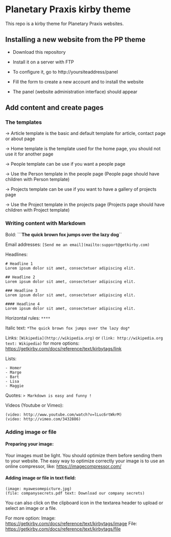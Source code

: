 # Planetary Praxis kirby theme

This repo is a kirby theme for Planetary Praxis websites.

## Installing a new website from the PP theme

- Download this repository 

- Install it on a server with FTP

- To configure it, go to http://yoursiteaddress/panel

- Fill the form to create a new account and to install the website 

- The panel (website administration interface) should appear


## Add content and create pages

### The templates

→ Article template is the basic and default template for article, contact page or about page

→ Home template is the template used for the home page, you should not use it for another page 

→ People template can be use if you want a people page

→ Use the Person template in the people page (People page should have children with Person template)

→ Projects template can be use if you want to have a gallery of projects page

→ Use the Project template in the projects page (Projects page should have children with Project template)

### Writing content with Markdown
Bold: 
```**The quick brown fox jumps over the lazy dog**``

Email addresses: 
```[Send me an email](mailto:support@getkirby.com)```

Headlines: 
```
# Headline 1
Lorem ipsum dolor sit amet, consectetuer adipiscing elit.

## Headline 2
Lorem ipsum dolor sit amet, consectetuer adipiscing elit.

### Headline 3
Lorem ipsum dolor sit amet, consectetuer adipiscing elit.

#### Headline 4
Lorem ipsum dolor sit amet, consectetuer adipiscing elit.
```

Horizontal rules:
```****```

Italic text:
```*The quick brown fox jumps over the lazy dog*```

Links: 
```[Wikipedia](http://wikipedia.org)```
or
```(link: http://wikipedia.org text: Wikipedia)```
for more options: https://getkirby.com/docs/reference/text/kirbytags/link

Lists: 
```
- Homer
- Marge
- Bart
- Lisa
- Maggie
```

Quotes: 
```> Markdown is easy and funny !```

Videos (Youtube or Vimeo):
```
(video: http://www.youtube.com/watch?v=lLuc6rtWkrM)
(video: http://vimeo.com/3432886)
```


### Adding image or file

#### Preparing your image:
Your images must be light. 
You should optimize them before sending them to your website.
The easy way to optimize correctly your image is to use an online compressor, like: https://imagecompressor.com/

#### Adding image or file in text field:
```
(image: myawesomepicture.jpg)
(file: companysecrets.pdf text: Download our company secrets)
```

You can also click on the clipboard icon in the textarea header to upload or select an image or a file.

For more option:
Image: https://getkirby.com/docs/reference/text/kirbytags/image 
File: https://getkirby.com/docs/reference/text/kirbytags/file


